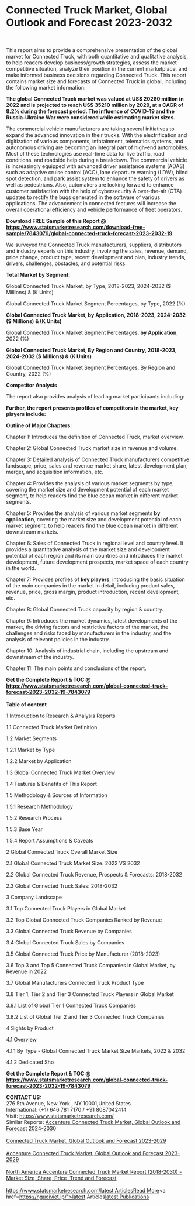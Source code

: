 <h1>Connected Truck Market, Global Outlook and Forecast 2023-2032</h1><br/><p>This report aims to provide a comprehensive presentation of the global market for Connected Truck, with both quantitative and qualitative analysis, to help readers develop business/growth strategies, assess the market competitive situation, analyze their position in the current marketplace, and make informed business decisions regarding Connected Truck. This report contains market size and forecasts of Connected Truck in global, including the following market information:</p><p><strong>The global Connected Truck market was valued at US$ 20260 million in 2022 and is projected to reach US$ 35210 million by 2029, at a <strong>CAGR</strong> of 8.2% during the forecast period. The influence of COVID-19 and the Russia-Ukraine War were considered while estimating market sizes.</strong></p><p>The commercial vehicle manufacturers are taking several initiatives to expand the advanced innovation in their trucks. With the electrification and digitization of various components, infotainment, telematics systems, and autonomous driving are becoming an integral part of high-end automobiles. Most of these technologies use real-time data for live traffic, road conditions, and roadside help during a breakdown. The commercial vehicle is increasingly equipped with advanced driver assistance systems (ADAS) such as adaptive cruise control (ACC), lane departure warning (LDW), blind spot detection, and park assist system to enhance the safety of drivers as well as pedestrians. Also, automakers are looking forward to enhance customer satisfaction with the help of cybersecurity & over-the-air (OTA) updates to rectify the bugs generated in the software of various applications. The advancement in connected features will increase the overall operational efficiency and vehicle performance of fleet operators.</p><p><strong>Download FREE Sample of this Report @ <a href="https://www.statsmarketresearch.com/download-free-sample/7843079/global-connected-truck-forecast-2023-2032-19">https://www.statsmarketresearch.com/download-free-sample/7843079/global-connected-truck-forecast-2023-2032-19</a></strong></p><p>We surveyed the Connected Truck manufacturers, suppliers, distributors and industry experts on this industry, involving the sales, revenue, demand, price change, product type, recent development and plan, industry trends, drivers, challenges, obstacles, and potential risks.</p><p><strong>Total Market by Segment:</strong></p><p>Global Connected Truck Market, by Type, 2018-2023, 2024-2032 ($ Millions) & (K Units)</p><p>Global Connected Truck Market Segment Percentages, by Type, 2022 (%)</p><p><strong>Global Connected Truck Market, <strong>by Application</strong>, 2018-2023, 2024-2032 ($ Millions) & (K Units)</strong></p><p>Global Connected Truck Market Segment Percentages, <strong>by Application</strong>, 2022 (%)</p><p><strong>Global Connected Truck Market, By Region and Country, 2018-2023, 2024-2032 ($ Millions) & (K Units)</strong></p><p>Global Connected Truck Market Segment Percentages, By Region and Country, 2022 (%)</p><p><strong>Competitor Analysis</strong></p><p>The report also provides analysis of leading market participants including:</p><p><strong>Further, the report presents profiles of competitors in the market, <strong>key players</strong> include:</strong></p><p><strong>Outline of Major Chapters:</strong></p><p>Chapter 1: Introduces the definition of Connected Truck, market overview.</p><p>Chapter 2: Global Connected Truck market size in revenue and volume.</p><p>Chapter 3: Detailed analysis of Connected Truck manufacturers competitive landscape, price, sales and revenue market share, latest development plan, merger, and acquisition information, etc.</p><p>Chapter 4: Provides the analysis of various market segments by type, covering the market size and development potential of each market segment, to help readers find the blue ocean market in different market segments.</p><p>Chapter 5: Provides the analysis of various market segments <strong>by application</strong>, covering the market size and development potential of each market segment, to help readers find the blue ocean market in different downstream markets.</p><p>Chapter 6: Sales of Connected Truck in regional level and country level. It provides a quantitative analysis of the market size and development potential of each region and its main countries and introduces the market development, future development prospects, market space of each country in the world.</p><p>Chapter 7: Provides profiles of <strong>key players</strong>, introducing the basic situation of the main companies in the market in detail, including product sales, revenue, price, gross margin, product introduction, recent development, etc.</p><p>Chapter 8: Global Connected Truck capacity by region & country.</p><p>Chapter 9: Introduces the market dynamics, latest developments of the market, the driving factors and restrictive factors of the market, the challenges and risks faced by manufacturers in the industry, and the analysis of relevant policies in the industry.</p><p>Chapter 10: Analysis of industrial chain, including the upstream and downstream of the industry.</p><p>Chapter 11: The main points and conclusions of the report.</p><div><b>Get the Complete Report & TOC @ <a href="https://www.statsmarketresearch.com/global-connected-truck-forecast-2023-2032-19-7843079">https://www.statsmarketresearch.com/global-connected-truck-forecast-2023-2032-19-7843079</a></b></div><br><b>Table of content</b><p>1 Introduction to Research & Analysis Reports<br />
 
  1.1 Connected Truck Market Definition<br />
 
  1.2 Market Segments<br />
 
  1.2.1 Market by Type<br />
 
  1.2.2 Market by Application<br />
 
  1.3 Global Connected Truck Market Overview<br />
 
  1.4 Features & Benefits of This Report<br />
 
  1.5 Methodology & Sources of Information<br />
 
  1.5.1 Research Methodology<br />
 
  1.5.2 Research Process<br />
 
  1.5.3 Base Year<br />
 
  1.5.4 Report Assumptions & Caveats<br />
 
 2 Global Connected Truck Overall Market Size<br />
 
  2.1 Global Connected Truck Market Size: 2022 VS 2032<br />
 
  2.2 Global Connected Truck Revenue, Prospects & Forecasts: 2018-2032<br />
 
  2.3 Global Connected Truck Sales: 2018-2032<br />
 
 3 Company Landscape<br />
 
  3.1 Top Connected Truck Players in Global Market<br />
 
  3.2 Top Global Connected Truck Companies Ranked by Revenue<br />
 
  3.3 Global Connected Truck Revenue by Companies<br />
 
  3.4 Global Connected Truck Sales by Companies<br />
 
  3.5 Global Connected Truck Price by Manufacturer (2018-2023)<br />
 
  3.6 Top 3 and Top 5 Connected Truck Companies in Global Market, by Revenue in 2022<br />
 
  3.7 Global Manufacturers Connected Truck Product Type<br />
 
  3.8 Tier 1, Tier 2 and Tier 3 Connected Truck Players in Global Market<br />
 
  3.8.1 List of Global Tier 1 Connected Truck Companies<br />
 
  3.8.2 List of Global Tier 2 and Tier 3 Connected Truck Companies<br />
 
 4 Sights by Product<br />
 
  4.1 Overview<br />
 
  4.1.1 By Type - Global Connected Truck Market Size Markets, 2022 & 2032<br />
 
  4.1.2 Dedicated Sho<br><div><b>Get the Complete Report & TOC @ <a href="https://www.statsmarketresearch.com/global-connected-truck-forecast-2023-2032-19-7843079">https://www.statsmarketresearch.com/global-connected-truck-forecast-2023-2032-19-7843079</a></b></div></p> <b>CONTACT US:</b><br>276 5th Avenue, New York , NY 10001,United States<br>International: (+1) 646 781 7170 / +91 8087042414<br>Visit: <a href="https://www.statsmarketresearch.com/">https://www.statsmarketresearch.com/</a><br>Similar Reports: <a href="https://www.statsmarketresearch.com/global-connected-truck-forecast-2023-2032-19-7843079">Accenture Connected Truck Market, Global Outlook and Forecast 2024-2030</a><br/><br/><a href="https://www.statsmarketresearch.com/global-connected-truck-forecast-2023-2032-19-7843079">Connected Truck Market, Global Outlook and Forecast 2023-2029</a><br/><br/><a href="https://www.statsmarketresearch.com/global-connected-truck-forecast-2023-2032-19-7843079">Accenture Connected Truck Market, Global Outlook and Forecast 2023-2029</a><br/><br/><a href="https://www.statsmarketresearch.com/global-connected-truck-forecast-2023-2032-19-7843079">North America Accenture Connected Truck Market Report (2018-2030) - Market Size, Share, Price, Trend and Forecast</a><br/><br/><a href="https://gyeongbokgung.com">https://www.statsmarketresearch.com/</a><a href="https://hallyeomaritime.com">latest Articles</a><a href="https://jingwansa.com">Read More</a><a href=https://nguoiviet.jp/">latest Articles</a><a href="https://www.intelmarketresearch.com/">latest Publications</a>